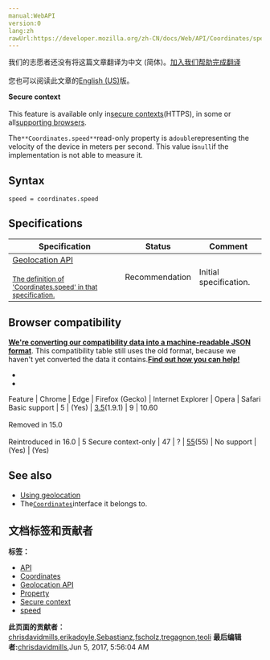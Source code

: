 ```yaml
---
manual:WebAPI
version:0
lang:zh
rawUrl:https://developer.mozilla.org/zh-CN/docs/Web/API/Coordinates/speed
---
```




<bdi>我们的志愿者还没有将这篇文章翻译为<bdi>中文 (简体)</bdi>。[加入我们帮助完成翻译](%23988 "")<br></br>您也可以阅读此文章的[English (US)](%23984 "")版。</bdi>






**Secure context**<br></br>This feature is available only in[secure contexts](%4041 "")(HTTPS), in some or all[supporting browsers](%23989 "").





The`**Coordinates.speed**`read-only property is a`double`representing the velocity of the device in meters per second. This value is`null`if the implementation is not able to measure it.


## Syntax<a name="Syntax"></a>

```
speed = coordinates.speed

```

## Specifications<a name="Specifications"></a>
Specification | Status | Comment 
 ---  |  ---  |  ---  | 
[Geolocation API<br></br><small>The definition of &#39;Coordinates.speed&#39; in that specification.</small>](%23990 "") | Recommendation | Initial specification. 


## Browser compatibility<a name="Browser_compatibility"></a>


**[We&#39;re converting our compatibility data into a machine-readable JSON format](%3344 "")**. This compatibility table still uses the old format, because we haven&#39;t yet converted the data it contains.**[Find out how you can help!](%3409 "")**


* 
* 
Feature | Chrome | Edge | Firefox (Gecko) | Internet Explorer | Opera | Safari 
Basic support | 5 | (Yes) | [3.5](%3393 "Released on 2009-06-30.")(1.9.1) | 9 | 10.60<br></br>Removed in 15.0<br></br>Reintroduced in 16.0 | 5 
Secure context-only | 47 | ? | [55](%18953 "Released on 2017-08-08.")(55) | No support | (Yes) | (Yes) 




## See also<a name="See_also"></a>

* [Using geolocation](%5098 "")
* The[`Coordinates`](%23946 "The Coordinates interface represents the position and altitude of the device on Earth, as well as the accuracy with which these properties are calculated.")interface it belongs to.



## 文档标签和贡献者
**标签：**
* [API](%50 "")
* [Coordinates](%23947 "")
* [Geolocation API](%5099 "")
* [Property](%14490 "")
* [Secure context](%15577 "")
* [speed](%23991 "")

**此页面的贡献者：**[chrisdavidmills](%3495 ""),[erikadoyle](%3894 ""),[Sebastianz](%4468 ""),[fscholz](%60 ""),[tregagnon](%4807 ""),[teoli](%160 "")
**最后编辑者:**[chrisdavidmills](%3495 ""),<time>Jun 5, 2017, 5:56:04 AM</time>


